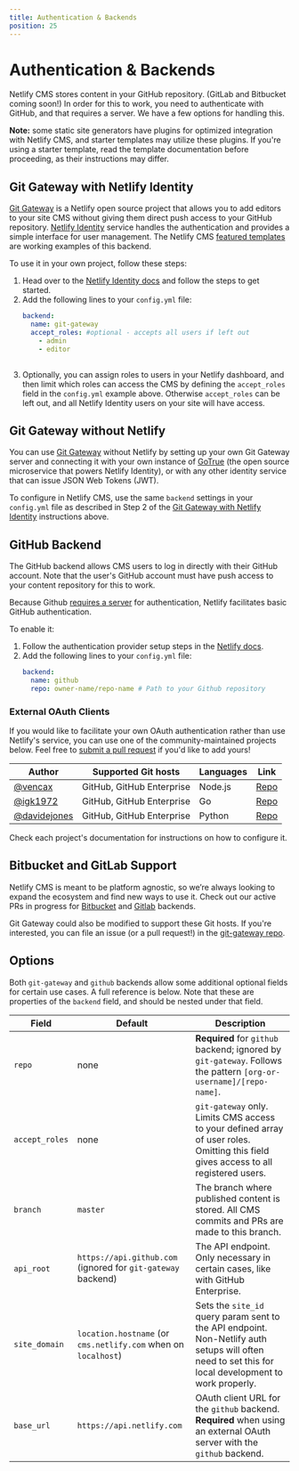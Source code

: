 ```yaml
---
title: Authentication & Backends
position: 25
---
```

# Authentication & Backends

Netlify CMS stores content in your GitHub repository. (GitLab and Bitbucket coming soon!) In order for this to work, you need to authenticate with GitHub, and that requires a server. We have a few options for handling this.

**Note:** some static site generators have plugins for optimized integration with Netlify CMS, and starter templates may utilize these plugins. If you're using a starter template, read the template documentation before proceeding, as their instructions may differ.

## Git Gateway with Netlify Identity

[Git Gateway](https://github.com/netlify/git-gateway) is a Netlify open source project that allows you to add editors to your site CMS without giving them direct push access to your GitHub repository. [Netlify Identity](https://www.netlify.com/docs/identity/) service handles the authentication and provides a simple interface for user management. The Netlify CMS [featured templates](https://www.netlifycms.org/docs/start-with-a-template) are working examples of this backend.

To use it in your own project, follow these steps:

1. Head over to the [Netlify Identity docs](https://www.netlify.com/docs/identity) and follow the
   steps to get started.
2. Add the following lines to your `config.yml` file:
    ```yaml
    backend:
      name: git-gateway
      accept_roles: #optional - accepts all users if left out
        - admin
        - editor
      
    ```
3. Optionally, you can assign roles to users in your Netlify dashboard, and then limit which
   roles can access the CMS by defining the `accept_roles` field in the `config.yml` example above.
   Otherwise `accept_roles` can be left out, and all Netlify Identity users on your site will have access.

## Git Gateway without Netlify

You can use [Git Gateway](https://github.com/netlify/git-gateway) without Netlify by setting up your own Git Gateway server and connecting it with your own instance of [GoTrue](https://www.gotrueapi.org) (the open source microservice that powers Netlify Identity), or with any other identity service that can issue JSON Web Tokens (JWT).

To configure in Netlify CMS, use the same `backend` settings in your `config.yml` file as described in Step 2 of the [Git Gateway with Netlify Identity](#git-gateway-with-netlify-identity) instructions above.

## GitHub Backend

The GitHub backend allows CMS users to log in directly with their GitHub account. Note that the
user's GitHub account must have push access to your content repository for this to work.

Because Github [requires a
server](https://github.com/netlify/netlify-cms/issues/663#issuecomment-335023723) for
authentication, Netlify facilitates basic GitHub authentication.

To enable it:

1. Follow the authentication provider setup steps in the [Netlify
   docs](https://www.netlify.com/docs/authentication-providers/#using-an-authentication-provider).
2. Add the following lines to your `config.yml` file:
    ```yaml
    backend:
      name: github
      repo: owner-name/repo-name # Path to your Github repository
    ```

### External OAuth Clients

If you would like to facilitate your own OAuth authentication rather than use Netlify's service, you
can use one of the community-maintained projects below. Feel free to [submit a pull request](https://github.com/netlify/netlify-cms/blob/master/CONTRIBUTING.md) if you'd like to add yours!

| Author                                         | Supported Git hosts       | Languages | Link                                                                     |
| ---------------------------------------------- | ------------------------- | --------- | ------------------------------------------------------------------------ |
| [@vencax](https://github.com/vencax)           | GitHub, GitHub Enterprise | Node.js   | [Repo](https://github.com/vencax/netlify-cms-github-oauth-provider)      |
| [@igk1972](https://github.com/igk1972)         | GitHub, GitHub Enterprise | Go        | [Repo](https://github.com/igk1972/netlify-cms-oauth-provider-go)         |
| [@davidejones](https://github.com/davidejones) | GitHub, GitHub Enterprise | Python    | [Repo](https://github.com/davidejones/netlify-cms-oauth-provider-python) |

Check each project's documentation for instructions on how to configure it.

## Bitbucket and GitLab Support

Netlify CMS is meant to be platform agnostic, so we’re always looking to expand the ecosystem and
find new ways to use it. Check out our active PRs in progress for
[Bitbucket](https://github.com/netlify/netlify-cms/pull/525) and
[Gitlab](https://github.com/netlify/netlify-cms/pull/517) backends.

Git Gateway could also be modified to support these Git hosts. If you're interested, you can file an
issue (or a pull request!) in the [git-gateway repo](https://github.com/netlify/git-gateway).

## Options

Both `git-gateway` and `github` backends allow some additional optional fields for certain use
cases. A full reference is below. Note that these are properties of the `backend` field, and should
be nested under that field.

| Field          | Default                                                        | Description                                                                                                                                          |
| -------------- | -------------------------------------------------------------- | ---------------------------------------------------------------------------------------------------------------------------------------------------- |
| `repo`         | none                                                           | **Required** for `github` backend; ignored by `git-gateway`. Follows the pattern `[org-or-username]/[repo-name]`.                                    |
| `accept_roles` | none                                                           | `git-gateway` only. Limits CMS access to your defined array of user roles. Omitting this field gives access to all registered users.                 |
| `branch`       | `master`                                                       | The branch where published content is stored. All CMS commits and PRs are made to this branch.                                                       |
| `api_root`     | `https://api.github.com` (ignored for `git-gateway` backend)   | The API endpoint. Only necessary in certain cases, like with GitHub Enterprise.                                                                      |
| `site_domain`  | `location.hostname` (or `cms.netlify.com` when on `localhost`) | Sets the `site_id` query param sent to the API endpoint. Non-Netlify auth setups will often need to set this for local development to work properly. |
| `base_url`     | `https://api.netlify.com`                                      | OAuth client URL for the `github` backend. **Required** when using an external OAuth server with the `github` backend.                               |
